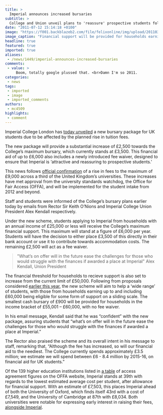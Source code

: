 ```yaml
---
title: >
  Imperial announces increased bursaries
subtitle: >
  College and Union unveil plans to 'reassure' prospective students following rise in tuition fees
date: "2011-07-12 15:14:18 +0100"
image: "https://f001.backblazeb2.com/file/felixonline/img/upload/201103172006-ks607-img_2989.jpg"
image_caption: "Financial support will be provided for households earning up to £60,000 "
headline: true
featured: true
imported: true
aliases:
 - /news/1449/imperial-announces-increased-bursaries
comments:
 - value: >
     Boom, totally google plussed that. <br>Damn I'm so 2011.
categories:
 - news
tags:
 - imported
 - image
 - imported_comments
authors:
 - mc4509
highlights:
 - comment
---
```


Imperial College London has [today unveiled](http://www3.imperial.ac.uk/newsandeventspggrp/imperialcollege/newssummary/news_12-7-2011-8-25-24) a new bursary package for UK students due to be affected by the planned rise in tuition fees.

The new package will provide a substantial increase of £2,500 towards the College’s maximum bursary, which currently stands at £3,500. This financial aid of up to £6,000 also includes a newly introduced fee waiver, designed to ensure that Imperial is ‘attractive and reassuring to prospective students.’

This news follows [official confirmation](http://www.offa.org.uk/press-releases/universities-and-colleges-to-increase-their-spending-on-access-to-600-million-a-year/) of a rise in fees to the maximum of £9,000 across a third of the United Kingdom’s universities. These increases have met approval from the university standards watchdog, the Office for Fair Access (OFFA), and will be implemented for the student intake from 2012 and beyond.

Staff and students were informed of the College’s bursary plans earlier today by emails from Rector Sir Keith O’Nions and Imperial College Union President Alex Kendall respectively.

Under the new scheme, students applying to Imperial from households with an annual income of £25,000 or less will receive the College’s maximum financial support. This maximum will stand at a figure of £6,000 per year. Students will have the decision to either place £3,500 of this directly in their bank account or use it to contribute towards accommodation costs. The remaining £2,500 will act as a fee waiver.

> "What’s on offer will in the future ease the challenges for those who would struggle with the finances if awarded a place at Imperial"
> Alex Kendall, Union President

The financial threshold for households to recieve support is also set to increase from the current limit of £50,000. Following from proposals considered [earlier this year](http://felixonline.co.uk/news/1089/details-of-new-bursary-scheme-emerge/), the new scheme will aim to help a ‘wide range’ of students, with those from households earning up to and including £60,000 being eligible for some form of support on a sliding scale. The smallest cash bursary of £900 will be provided for households in the income bracket of £55,001 – £60,000, with no fee waiver.

In his email message, Kendall said that he was “confident” with the new package, assuring students that “what’s on offer will in the future ease the challenges for those who would struggle with the finances if awarded a place at Imperial.”

The Rector also praised the scheme and its overall intent in his message to staff, remarking that, “Although the fee has increased, so will our financial aid to the neediest. The College currently spends approximately £3.5 million; we estimate we will spend between £6 - 8.4 million by 2015-16, on financial aid for UK students.”

Of the 139 higher education institutions listed in [a table](http://www.offa.org.uk/wp-content/uploads/2011/07/Access-agreement-2012-13-tables-12.7.11.xlsx) of access agreement figures on the OFFA website, Imperial stands at 39th with regards to the lowest estimated average cost per student, after allowance for financial support. With an estimate of £7,503, this places Imperial ahead of both the University of Oxford, which finds itself 43rd with a cost of £7,549, and the University of Cambridge at 87th with £8,034. Both universities were notable for expressing early interest in raising their fees, [alongside Imperial](http://felixonline.co.uk/news/805/imperial-to-charge-9000/).
